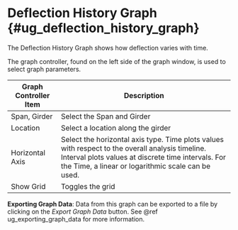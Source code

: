 Deflection History Graph {#ug_deflection_history_graph}
==============================================
The Deflection History Graph shows how deflection varies with time.

The graph controller, found on the left side of the graph window, is used to select graph parameters.

Graph Controller Item | Description
-----|-------------
Span, Girder | Select the Span and Girder
Location | Select a location along the girder
Horizontal Axis | Select the horizontal axis type. Time plots values with respect to the overall analysis timeline. Interval plots values at discrete time intervals. For the Time, a linear or logarithmic scale can be used.
Show Grid | Toggles the grid 

**Exporting Graph Data**: Data from this graph can be exported to a file by clicking on the *Export Graph Data* button. See @ref ug_exporting_graph_data for more information.
